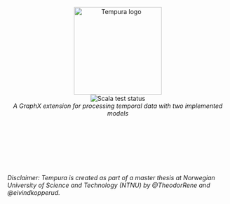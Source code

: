 <p align="center">
  <img width="200" src="https://github.com/eivindkopperud/master-thesis/blob/chore/readme/public/tempura.png" alt="Tempura logo">
  <br>
  <img src="https://github.com/eivindkopperud/master-thesis/actions/workflows/test.yml/badge.svg" alt="Scala test status")>
  <br>
  <em> A GraphX extension for processing temporal data with two implemented models </em>
</p>


</br></br></br></br></br></br>
<footer>
    <em> Disclaimer: Tempura is created as part of a master thesis at Norwegian University of Science and Technology (NTNU) by @TheodorRene and @eivindkopperud. </em>
</footer>
 
